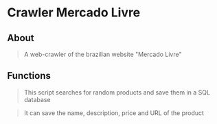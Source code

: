 # Crawler Mercado Livre

## About
> A web-crawler of the brazilian website "Mercado Livre"

## Functions
> This script searches for random products and save them in a SQL database

> It can save the name, description, price and URL of the product


